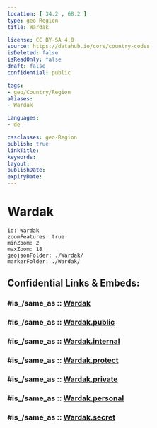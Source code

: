 ```yaml
---
location: [ 34.2 , 68.2 ] 
type: geo-Region
title: Wardak

license: CC BY-SA 4.0
source: https://datahub.io/core/country-codes
isDeleted: false
isReadOnly: false
draft: false
confidential: public

tags:
- geo/Country/Region
aliases:
- Wardak

Languages:
- de

cssclasses: geo-Region
publish: true
linkTitle: 
keywords: 
layout: 
publishDate: 
expiryDate: 
---
```


# Wardak

```leaflet
id: Wardak
zoomFeatures: true 
minZoom: 2 
maxZoom: 18
geojsonFolder: ./Wardak/
markerFolder: ./Wardak/
```


## Confidential Links & Embeds: 

### #is_/same_as :: [Wardak](/_Standards/Earth/Continent/Asia/Asia~Central/Afghanistan/provinces~Afghanistan/Wardak.md) 

### #is_/same_as :: [Wardak.public](/_public/Earth/Continent/Asia/Asia~Central/Afghanistan/provinces~Afghanistan/Wardak.public.md) 

### #is_/same_as :: [Wardak.internal](/_internal/Earth/Continent/Asia/Asia~Central/Afghanistan/provinces~Afghanistan/Wardak.internal.md) 

### #is_/same_as :: [Wardak.protect](/_protect/Earth/Continent/Asia/Asia~Central/Afghanistan/provinces~Afghanistan/Wardak.protect.md) 

### #is_/same_as :: [Wardak.private](/_private/Earth/Continent/Asia/Asia~Central/Afghanistan/provinces~Afghanistan/Wardak.private.md) 

### #is_/same_as :: [Wardak.personal](/_personal/Earth/Continent/Asia/Asia~Central/Afghanistan/provinces~Afghanistan/Wardak.personal.md) 

### #is_/same_as :: [Wardak.secret](/_secret/Earth/Continent/Asia/Asia~Central/Afghanistan/provinces~Afghanistan/Wardak.secret.md)

